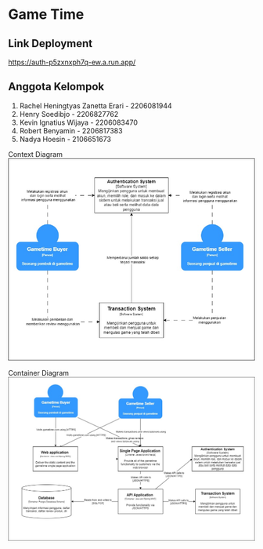 # Game Time

## Link Deployment
https://auth-p5zxnxph7q-ew.a.run.app/

## Anggota Kelompok
1. Rachel Heningtyas Zanetta Erari - 2206081944
2. Henry Soedibjo - 2206827762
3. Kevin Ignatius Wijaya - 2206083470
4. Robert Benyamin - 2206817383
5. Nadya Hoesin - 2106651673

Context Diagram
![alt text](images/software_architecture-Context.jpg)

Container Diagram
![alt text](images/software_architecture-Container.jpg)